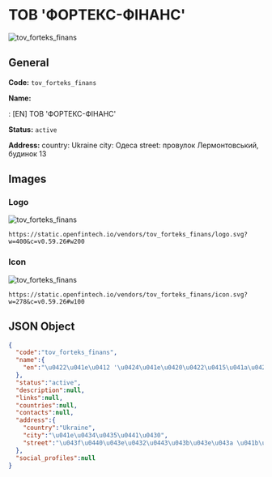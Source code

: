 
# ТОВ 'ФОРТЕКС-ФІНАНС' 
![tov_forteks_finans](https://static.openfintech.io/vendors/tov_forteks_finans/logo.svg?w=400&c=v0.59.26#w200)  

## General 
 
**Code:** `tov_forteks_finans` 
 
**Name:** 
 
:	[EN] ТОВ 'ФОРТЕКС-ФІНАНС' 
 
**Status:** `active` 
 
**Address:** 
country: Ukraine 
city: Одеса 
street: провулок Лермонтовський, будинок 13 

## Images 

### Logo 
 
![tov_forteks_finans](https://static.openfintech.io/vendors/tov_forteks_finans/logo.svg?w=400&c=v0.59.26#w200)  

```
https://static.openfintech.io/vendors/tov_forteks_finans/logo.svg?w=400&c=v0.59.26#w200
```  

### Icon 
 
![tov_forteks_finans](https://static.openfintech.io/vendors/tov_forteks_finans/icon.svg?w=278&c=v0.59.26#w100)  

```
https://static.openfintech.io/vendors/tov_forteks_finans/icon.svg?w=278&c=v0.59.26#w100
```  

## JSON Object 

```json
{
  "code":"tov_forteks_finans",
  "name":{
    "en":"\u0422\u041e\u0412 '\u0424\u041e\u0420\u0422\u0415\u041a\u0421-\u0424\u0406\u041d\u0410\u041d\u0421'"
  },
  "status":"active",
  "description":null,
  "links":null,
  "countries":null,
  "contacts":null,
  "address":{
    "country":"Ukraine",
    "city":"\u041e\u0434\u0435\u0441\u0430",
    "street":"\u043f\u0440\u043e\u0432\u0443\u043b\u043e\u043a \u041b\u0435\u0440\u043c\u043e\u043d\u0442\u043e\u0432\u0441\u044c\u043a\u0438\u0439, \u0431\u0443\u0434\u0438\u043d\u043e\u043a 13"
  },
  "social_profiles":null
}
```  

